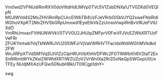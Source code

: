 Vm0wd2VFNUdiRmRXV0doVlltdHdUMVp0TVc5V1ZsbDNXa1JTV0ZKdGVEQlpN
M0JIWVd4S2MxZHViRmRpClJrcElWbTB4UzFJeVRrbGlSbVJYQ2sweFNsRldi
WGhoVXpKT2MxZHVSbGRpUmxwd1EyeEtkVkZzUmxoVwpiRnBvVlRJeFVtUXdO
VmRhUmxacFVtNUNWVkV5TVV0U2JHUlpZMFprV0FwVFJVcEZWbXRTUzFVeFRr
ZFUKYmtwb1VqTkNWRlJVU205WFJrVjVaVWRHVTFacldsWldiWGhMVkdkd2FW
WnJiRFpXTVdSM1VqSlJlVlZzClpHRUtVbXhhVDFWc2FGTlNWbXh6V2taT2Ex
SnRlRmhWYkZKelZWWldXRTlWZUZoV2VrWnlXa2RrZGxNeQpSWGxpU0UxTFEy
NUdjMXAzUFQwS0NubHBkUT09Cgp1dnY=

swg